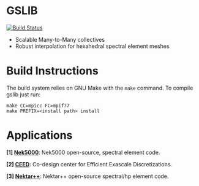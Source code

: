 # GSLIB 

[![Build Status](https://travis-ci.org/gslib/gslib.svg?branch=master)](https://travis-ci.org/gslib/gslib)

* Scalable Many-to-Many collectives
* Robust interpolation for hexahedral spectral element meshes

# Build Instructions

The build system relies on GNU Make with the `make` command. To compile gslib just run:

```
make CC=mpicc FC=mpif77
make PREFIX=<install path> install
```

# Applications

**\[1]&#160;[Nek5000](https://nek5000.mcs.anl.gov/)**: Nek5000 open-source, spectral element code.

**\[2]&#160;[CEED](http://ceed.exascaleproject.org/)**: Co-design center for Efficient Exascale Discretizations.

**\[3]&#160;[Nektar++](http://www.nektar.info)**: Nektar++ open-source spectral/hp element code.
